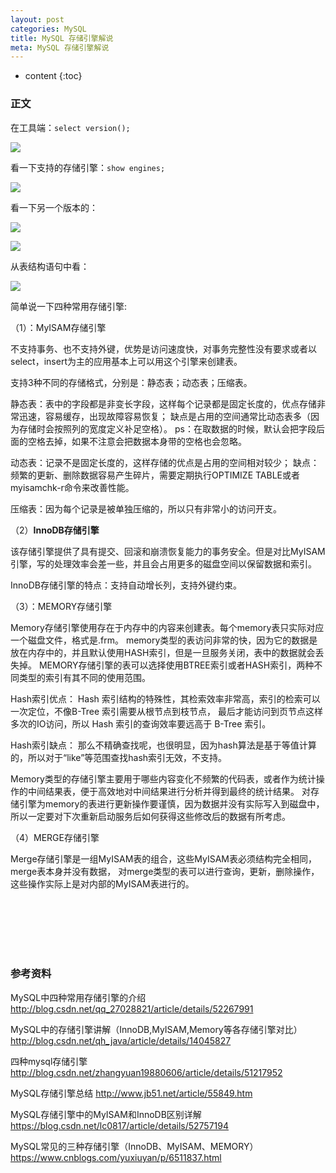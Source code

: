 ```yaml
---
layout: post
categories: MySQL
title: MySQL 存储引擎解说
meta: MySQL 存储引擎解说
---
```

* content
{:toc}

### 正文

在工具端：`select version();`    

![]({{site.baseurl}}/images/20210126/20210126133020.jpeg)

看一下支持的存储引擎：`show engines;`

![]({{site.baseurl}}/images/20210126/20210126133021.jpeg)

看一下另一个版本的：

![]({{site.baseurl}}/images/20210126/20210126133024.jpeg)

![]({{site.baseurl}}/images/20210126/20210126133026.jpeg)

从表结构语句中看：

![]({{site.baseurl}}/images/20210126/20210126133027.jpeg)

简单说一下四种常用存储引擎:

（1）：MyISAM存储引擎

不支持事务、也不支持外键，优势是访问速度快，对事务完整性没有要求或者以select，insert为主的应用基本上可以用这个引擎来创建表。

支持3种不同的存储格式，分别是：静态表；动态表；压缩表。

静态表：表中的字段都是非变长字段，这样每个记录都是固定长度的，优点存储非常迅速，容易缓存，出现故障容易恢复；
缺点是占用的空间通常比动态表多（因为存储时会按照列的宽度定义补足空格）。
ps：在取数据的时候，默认会把字段后面的空格去掉，如果不注意会把数据本身带的空格也会忽略。

动态表：记录不是固定长度的，这样存储的优点是占用的空间相对较少；
缺点：频繁的更新、删除数据容易产生碎片，需要定期执行OPTIMIZE TABLE或者myisamchk-r命令来改善性能。

压缩表：因为每个记录是被单独压缩的，所以只有非常小的访问开支。

（2）**InnoDB存储引擎**

该存储引擎提供了具有提交、回滚和崩溃恢复能力的事务安全。但是对比MyISAM引擎，写的处理效率会差一些，并且会占用更多的磁盘空间以保留数据和索引。

InnoDB存储引擎的特点：支持自动增长列，支持外键约束。

（3）：MEMORY存储引擎

Memory存储引擎使用存在于内存中的内容来创建表。每个memory表只实际对应一个磁盘文件，格式是.frm。 
memory类型的表访问非常的快，因为它的数据是放在内存中的，并且默认使用HASH索引，但是一旦服务关闭，表中的数据就会丢失掉。
MEMORY存储引擎的表可以选择使用BTREE索引或者HASH索引，两种不同类型的索引有其不同的使用范围。

Hash索引优点：
Hash 索引结构的特殊性，其检索效率非常高，索引的检索可以一次定位，不像B-Tree 索引需要从根节点到枝节点，
最后才能访问到页节点这样多次的IO访问，所以 Hash 索引的查询效率要远高于 B-Tree 索引。

Hash索引缺点： 那么不精确查找呢，也很明显，因为hash算法是基于等值计算的，所以对于“like”等范围查找hash索引无效，不支持。

Memory类型的存储引擎主要用于哪些内容变化不频繁的代码表，或者作为统计操作的中间结果表，便于高效地对中间结果进行分析并得到最终的统计结果。
对存储引擎为memory的表进行更新操作要谨慎，因为数据并没有实际写入到磁盘中，所以一定要对下次重新启动服务后如何获得这些修改后的数据有所考虑。

（4）MERGE存储引擎

Merge存储引擎是一组MyISAM表的组合，这些MyISAM表必须结构完全相同，merge表本身并没有数据，
对merge类型的表可以进行查询，更新，删除操作，这些操作实际上是对内部的MyISAM表进行的。


<br/><br/><br/><br/><br/>
### 参考资料 

MySQL中四种常用存储引擎的介绍 <http://blog.csdn.net/qq_27028821/article/details/52267991>

MySQL中的存储引擎讲解（InnoDB,MyISAM,Memory等各存储引擎对比） <http://blog.csdn.net/qh_java/article/details/14045827>

四种mysql存储引擎 <http://blog.csdn.net/zhangyuan19880606/article/details/51217952>
     
MySQL存储引擎总结 <http://www.jb51.net/article/55849.htm>

MySQL存储引擎中的MyISAM和InnoDB区别详解 <https://blog.csdn.net/lc0817/article/details/52757194>

MySQL常见的三种存储引擎（InnoDB、MyISAM、MEMORY） <https://www.cnblogs.com/yuxiuyan/p/6511837.html>
